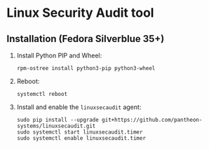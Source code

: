 # Linux Security Audit tool

## Installation (Fedora Silverblue 35+)

1. Install Python PIP and Wheel:

       rpm-ostree install python3-pip python3-wheel

1. Reboot:

       systemctl reboot

1. Install and enable the `linuxsecaudit` agent:

       sudo pip install --upgrade git+https://github.com/pantheon-systems/linuxsecaudit.git
       sudo systemctl start linuxsecaudit.timer
       sudo systemctl enable linuxsecaudit.timer

